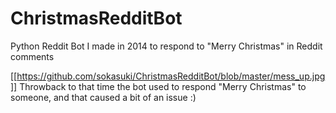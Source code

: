 # ChristmasRedditBot
Python Reddit Bot I made in 2014 to respond to "Merry Christmas" in Reddit comments

[[https://github.com/sokasuki/ChristmasRedditBot/blob/master/mess_up.jpg]]
Throwback to that time the bot used to respond "Merry Christmas" to someone, and that caused a bit of an issue :)
